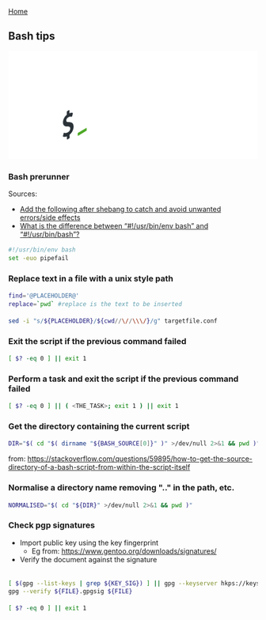 [Home](../index.md)

## Bash tips

![bash splash](res/bash-splash.png)

### Bash prerunner

Sources: 

* [Add the following after shebang to catch and avoid unwanted errors/side effects](https://twitter.com/nixcraft/status/1250480524872658946)
* [What is the difference between “#!/usr/bin/env bash” and “#!/usr/bin/bash”?
](https://stackoverflow.com/a/16365367)

```bash
#!/usr/bin/env bash
set -euo pipefail
```

### Replace text in a file with a unix style path

```bash
find='@PLACEHOLDER@'
replace=`pwd` #replace is the text to be inserted

sed -i "s/${PLACEHOLDER}/${cwd//\//\\\/}/g" targetfile.conf
```

### Exit the script if the previous command failed

```bash
[ $? -eq 0 ] || exit 1
```

### Perform a task and exit the script if the previous command failed

```bash
[ $? -eq 0 ] || ( <THE_TASK>; exit 1 ) || exit 1
```

### Get the directory containing the current script

```bash
DIR="$( cd "$( dirname "${BASH_SOURCE[0]}" )" >/dev/null 2>&1 && pwd )"
```

from: https://stackoverflow.com/questions/59895/how-to-get-the-source-directory-of-a-bash-script-from-within-the-script-itself

### Normalise a directory name removing ".." in the path, etc.

```bash
NORMALISED="$( cd "${DIR}" >/dev/null 2>&1 && pwd )"
```

### Check pgp signatures

* Import public key using the key fingerprint
  * Eg from: https://www.gentoo.org/downloads/signatures/
* Verify the document against the signature

```bash

[ $(gpg --list-keys | grep ${KEY_SIG}) ] || gpg --keyserver hkps://keys.gentoo.org --recv-keys ${KEY_SIG}
gpg --verify ${FILE}.gpgsig ${FILE}

[ $? -eq 0 ] || exit 1
```
